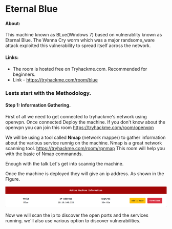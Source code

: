# Eternal Blue 
#### About: 
  This machine known as BLue(Windows 7) based on vulnerablity known as Eternal Blue. The Wanna Cry worm which was a major randsome_ware attack exploited this vulnerability to spread itself across the network.
#### Links: 
* The room is hosted free on Tryhackme.com. Recommended for beginners.
* Link - https://tryhackme.com/room/blue

### Lests start with the Methodology.

#### Step 1: Information Gathering.
First of all we need to get connected to tryhackme's network using openvpn. Once connected Deploy the machine. 
If you don't know about the openvpn you can join this room https://tryhackme.com/room/openvpn

We will be using a tool called **Nmap** (network mapper) to gather information about the various service runnig on the machine.
Nmap is a great network scanning tool. https://tryhackme.com/room/rpnmap This room will help you with the basic of Nmap commannds.  

Enough with the talk Let's get into scannig the machine.
 
 Once the machine is deployed they will give an ip address. As shown in the Figure.

![ip](https://github.com/MAD7777/TryHackMe/blob/master/Eternal_Blue/images/ip.PNG)

Now we will scan the ip to discover the open ports and the services running. we'll also use various option to discover vulnerabilities.
